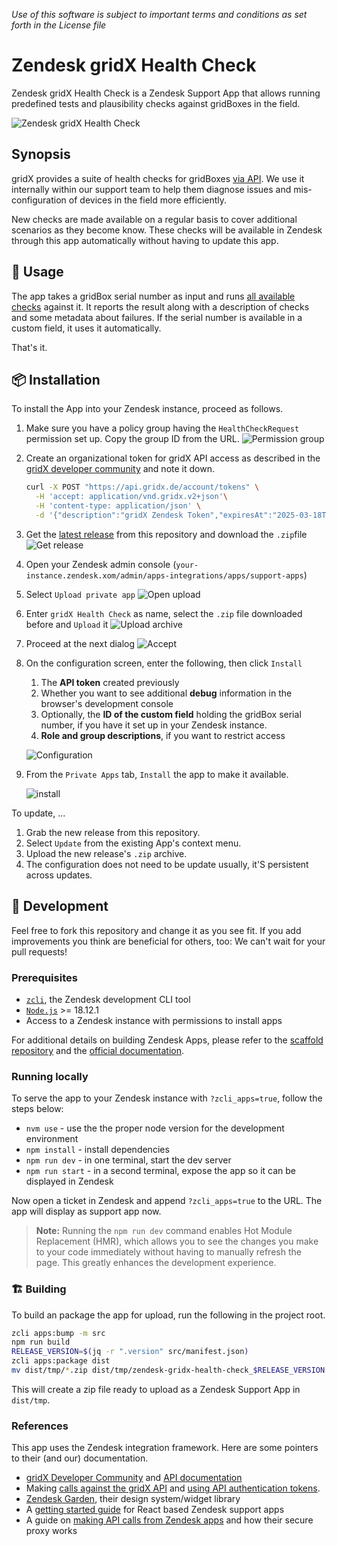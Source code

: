 *Use of this software is subject to important terms and conditions as set forth in the License file*

# Zendesk gridX Health Check

Zendesk gridX Health Check is a Zendesk Support App that allows running predefined tests and plausibility checks against gridBoxes in the field.

![Zendesk gridX Health Check](./doc/app.png)

## Synopsis

gridX provides a suite of health checks for gridBoxes [via API](https://community.developer.gridx.de/t/gridx-api-documentation/213#post-/health-checks). 
We use it internally within our support team to help them diagnose issues and mis-configuration of devices in the field more efficiently.

New checks are made available on a regular basis to cover additional scenarios as they become know.
These checks will be available in Zendesk through this app automatically without having to update this app.

## 📖 Usage

The app takes a gridBox serial number as input and runs [all available checks](https://community.developer.gridx.de/t/gridx-api-documentation/213#get-/health-checks) against it.
It reports the result along with a description of checks and some metadata about failures. If the serial number is available in a custom field, it uses it automatically.

That's it.

## 📦 Installation

To install the App into your Zendesk instance, proceed as follows.

1. Make sure you have a policy group having the `HealthCheckRequest` permission set up. Copy the group ID from the URL.
   ![Permission group](doc/permission.png)
2. Create an organizational token for gridX API access as described in the [gridX developer community](https://community.developer.gridx.de/t/good-practice-using-organizational-tokens/152#p-230-creating-an-organizational-token-2)
   and note it down.
   ```sh
   curl -X POST "https://api.gridx.de/account/tokens" \
     -H 'accept: application/vnd.gridx.v2+json'\
     -H 'content-type: application/json' \
     -d '{"description":"gridX Zendesk Token","expiresAt":"2025-03-18T17:37:59Z","email":"john@doe.com","groups":["<group id from step 1>"]}' 
   ```
3. Get the [latest release](https://github.com/grid-x/zendesk-gridx-health-check/releases/latest) from this repository and download the `.zip`file
   ![Get release](doc/get-release.png)
4. Open your Zendesk admin console (`your-instance.zendesk.xom/admin/apps-integrations/apps/support-apps`)
5. Select `Upload private app`
  ![Open upload](doc/upload.png)
1. Enter `gridX Health Check` as name, select the `.zip` file downloaded before and `Upload` it
  ![Upload archive](doc/upload2.png)
1. Proceed at the next dialog
   ![Accept](doc/accept.png)
2. On the configuration screen, enter the following, then click `Install`
   1. The **API token** created previously
   2. Whether you want to see additional **debug** information in the 
      browser's development console
   3. Optionally, the **ID of the custom field** holding the gridBox serial number,
      if you have it set up in your Zendesk instance.
   4. **Role and group descriptions**, if you want to restrict access
   
    ![Configuration](doc/config.png)
3. From the `Private Apps` tab, `Install` the app to make it available.
   
   ![install](doc/install.png)

To update, ...

1. Grab the new release from this repository.
2. Select `Update` from the existing App's context menu.
3. Upload the new release's `.zip` archive.
4. The configuration does not need to be update usually, it'S persistent across updates.

## 🔧 Development

Feel free to fork this repository and change it as you see fit.
If you add improvements you think are beneficial for others, too: 
We can't wait for your pull requests!

### Prerequisites

- [`zcli`](https://developer.zendesk.com/documentation/apps/getting-started/using-zcli/#installing-and-updating-zcli),  the Zendesk development CLI tool
- [`Node.js`](https://nodejs.org/en/) >= 18.12.1
- Access to a Zendesk instance with permissions to install apps

For additional details on building Zendesk Apps, please refer to the [scaffold repository](https://github.com/zendesk/app_scaffolds/tree/master/packages/react#readme) and the [official documentation](https://developer.zendesk.com/documentation/apps/app-developer-guide/getting_started/).

### Running locally

To serve the app to your Zendesk instance with `?zcli_apps=true`, follow the steps below:

- `nvm use` - use the the proper node version for the development environment
- `npm install` - install dependencies
- `npm run dev` - in one terminal, start the dev server
- `npm run start` - in a second terminal, expose the app so it can be displayed in Zendesk

Now open a ticket in Zendesk and append `?zcli_apps=true` to the URL. The app will display as support app now.

> **Note:** Running the `npm run dev` command enables Hot Module Replacement (HMR), which allows you to see the changes you make to your code immediately without having to manually refresh the page. This greatly enhances the development experience.

### 🏗️ Building

To build an package the app for upload, run the following in the project root.

```sh
zcli apps:bump -m src
npm run build  
RELEASE_VERSION=$(jq -r ".version" src/manifest.json)
zcli apps:package dist
mv dist/tmp/*.zip dist/tmp/zendesk-gridx-health-check_$RELEASE_VERSION.zip
```

This will create a zip file ready to upload as a Zendesk Support App in `dist/tmp`.

### References

This app uses the Zendesk integration framework. Here are some pointers to their (and our) documentation.

- [gridX Developer Community](https://community.developer.gridx.de/) and [API documentation](https://community.developer.gridx.de/t/gridx-api-documentation/213)
- Making [calls against the gridX API](https://community.developer.gridx.de/t/good-practice-using-the-gridx-api-with-postman/221) and [using API authentication tokens](https://community.developer.gridx.de/t/good-practice-using-organizational-tokens/152).
- [Zendesk Garden](https://garden.zendesk.com/), their design system/widget library
- A [getting started guide](https://developer.zendesk.com/documentation/apps/build-an-app/using-react-in-a-support-app/) for React based Zendesk support apps
- A guide on [making API calls from Zendesk apps](https://developer.zendesk.com/documentation/apps/app-developer-guide/making-api-requests-from-a-zendesk-app/) and how their secure proxy works
